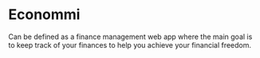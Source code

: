 # Econommi

Can be defined as a finance management web app where the main goal is to keep track of your finances to help you achieve your financial freedom.
